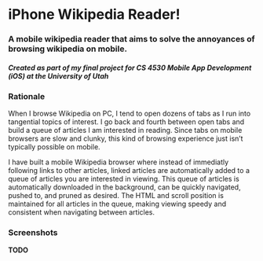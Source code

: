 # iPhone Wikipedia Reader!
### A mobile wikipedia reader that aims to solve the annoyances of browsing wikipedia on mobile. 
##### *Created as part of my final project for CS 4530 Mobile App Development (iOS) at the University of Utah*

### Rationale 
When I browse Wikipedia on PC, I tend to open dozens of tabs as I run into tangential topics of interest. I go back and fourth between open tabs and build a queue of articles I am interested in reading. Since tabs on mobile browsers are slow and clunky, this kind of browsing experience just isn’t typically possible on mobile. 

I have built a mobile Wikipedia browser where instead of immediatly following links to other articles, linked articles are automatically added to a queue of articles you are interested in viewing. This queue of articles is automatically downloaded in the background, can be quickly navigated, pushed to, and pruned as desired. The HTML and scroll position is maintained for all articles in the queue, making viewing speedy and consistent when navigating between articles.

### Screenshots

**TODO**
